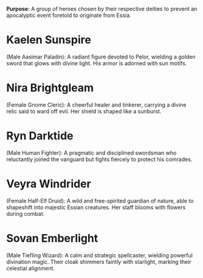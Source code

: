 **Purpose**: A group of heroes chosen by their respective deities to prevent an apocalyptic event foretold to originate from Essia.

# **Kaelen Sunspire** 
(Male Aasimar Paladin): A radiant figure devoted to Pelor, wielding a golden sword that glows with divine light. His armor is adorned with sun motifs.

# **Nira Brightgleam** 
(Female Gnome Cleric): A cheerful healer and tinkerer, carrying a divine relic said to ward off evil. Her shield is shaped like a sunburst.

# **Ryn Darktide** 
(Male Human Fighter): A pragmatic and disciplined swordsman who reluctantly joined the vanguard but fights fiercely to protect his comrades.

# **Veyra Windrider** 
(Female Half-Elf Druid): A wild and free-spirited guardian of nature, able to shapeshift into majestic Essian creatures. Her staff blooms with flowers during combat.

# **Sovan Emberlight** 
(Male Tiefling Wizard): A calm and strategic spellcaster, wielding powerful divination magic. Their cloak shimmers faintly with starlight, marking their celestial alignment.